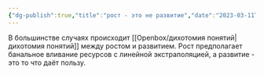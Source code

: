 ```yaml
---
{"dg-publish":true,"title":"рост - это не развитие","date":"2023-03-11T12:16:17+04:00","modified_at":"2023-06-01T09:24:03+04:00","aliases":["рост - это не развитие"],"dg-path":"/рост это не развитие.md","permalink":"/rost-eto-ne-razvitie/","dgPassFrontmatter":true}
---
```



В большинстве случаях происходит [[Openbox/дихотомия понятий\|дихотомия понятий]] между ростом и развитием. Рост предполагает банальное вливание ресурсов с линейной экстраполяцией, а развитие - это то что даёт пользу.
